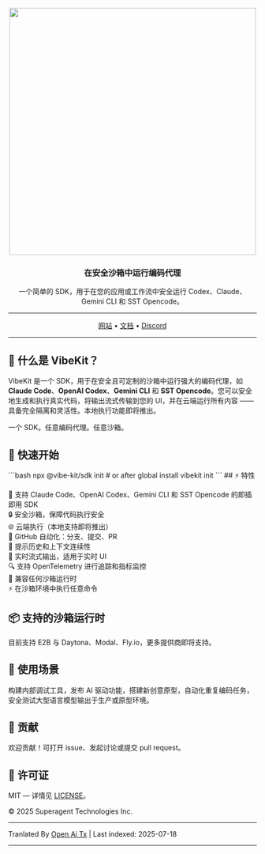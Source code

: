 <translate-content><div align="center">

<img width="500px" src="https://raw.githubusercontent.com/superagent-ai/vibekit/main/./assets/vibekit-hero.png" />

### 在安全沙箱中运行编码代理

一个简单的 SDK，用于在您的应用或工作流中安全运行 Codex、Claude、Gemini CLI 和 SST Opencode。

---

[网站](https://vibekit.sh) • [文档](https://docs.vibekit.sh) • [Discord](https://discord.com/invite/mhmJUTjW4b)

---
</div>

## 🧠 什么是 VibeKit？

VibeKit 是一个 SDK，用于在安全且可定制的沙箱中运行强大的编码代理，如 **Claude Code**、**OpenAI Codex**、**Gemini CLI** 和 **SST Opencode**。您可以安全地生成和执行真实代码，将输出流式传输到您的 UI，并在云端运行所有内容 —— 具备完全隔离和灵活性。本地执行功能即将推出。

一个 SDK。任意编码代理。任意沙箱。

## 🚀 快速开始
</translate-content>
```bash
npx @vibe-kit/sdk init
# or after global install
vibekit init
```
## ⚡️ 特性

🧠 支持 Claude Code、OpenAI Codex、Gemini CLI 和 SST Opencode 的即插即用 SDK  
🔒 安全沙箱，保障代码执行安全  
🌐 云端执行（本地支持即将推出）  
🔁 GitHub 自动化：分支、提交、PR  
💬 提示历史和上下文连续性  
📡 实时流式输出，适用于实时 UI  
🔍 支持 OpenTelemetry 进行追踪和指标监控  
🧰 兼容任何沙箱运行时  
⚡ 在沙箱环境中执行任意命令

## 📦 支持的沙箱运行时

目前支持 E2B 与 Daytona、Modal、Fly.io，更多提供商即将支持。

## 🧪 使用场景

构建内部调试工具，发布 AI 驱动功能，搭建新创意原型，自动化重复编码任务，安全测试大型语言模型输出于生产或原型环境。

## 🤝 贡献

欢迎贡献！可打开 issue、发起讨论或提交 pull request。

## 📄 许可证

MIT — 详情见 [LICENSE](./LICENSE)。

© 2025 Superagent Technologies Inc.



---

Tranlated By [Open Ai Tx](https://github.com/OpenAiTx/OpenAiTx) | Last indexed: 2025-07-18

---